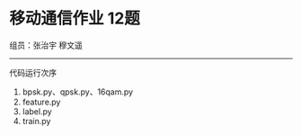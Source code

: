 # 移动通信作业 12题
组员：张治宇 穆文遥

------------


代码运行次序
1. bpsk.py、qpsk.py、16qam.py
2. feature.py
3. label.py
4. train.py
